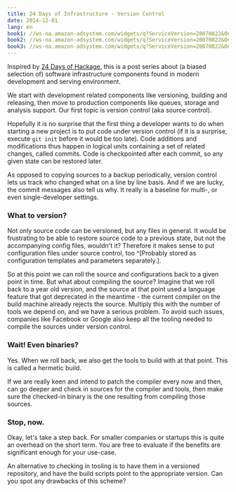 ```yaml
---
title: 24 Days of Infrastructure - Version Control
date: 2014-12-01
lang: en
book1: //ws-na.amazon-adsystem.com/widgets/q?ServiceVersion=20070822&OneJS=1&Operation=GetAdHtml&MarketPlace=US&source=ac&ref=qf_sp_asin_til&ad_type=product_link&tracking_id=robinp-20&marketplace=amazon&region=US&placement=1449316387&asins=1449316387&linkId=QSKEID3Y4OY3EGTY&show_border=false&link_opens_in_new_window=true
book2: //ws-na.amazon-adsystem.com/widgets/q?ServiceVersion=20070822&OneJS=1&Operation=GetAdHtml&MarketPlace=US&source=ac&ref=tf_til&ad_type=product_link&tracking_id=robinp-20&marketplace=amazon&region=US&placement=1934356727&asins=1934356727&linkId=I4JUM7IMPWRKHZRE&show_border=false&link_opens_in_new_window=true
book3: //ws-na.amazon-adsystem.com/widgets/q?ServiceVersion=20070822&OneJS=1&Operation=GetAdHtml&MarketPlace=US&source=ac&ref=tf_til&ad_type=product_link&tracking_id=robinp-20&marketplace=amazon&region=US&placement=B00K54OL8I&asins=B00K54OL8I&linkId=SPZEKQWK7JV77RZT&show_border=false&link_opens_in_new_window=true
---
```


Inspired by [24 Days of Hackage][1], this is a post series about (a biased selection of) software infrastructure components found in modern development and serving environment.

We start with development related components like versioning, building and releasing, then move to production components like queues, storage and analysis support.
Our first topic is version control (aka source control).

Hopefully it is no surprise that the first thing a developer wants to do when
starting a new project is to put code under version control
(if it is a surprise, execute `git init` before it would be too late).
Code additions and modifications thus happen in logical units containing
a set of related changes, called commits.
Code is checkpointed after each commit, so any given state can be restored later.

As opposed to copying sources to a backup periodically, version control lets
us track who changed what on a line by line basis. And if we are lucky, the
commit messages also tell us why. It really is a baseline for multi-, or even
single-developer settings.

### What to version?

Not only source code can be versioned, but any files in general.
It would be frustrating to be able to restore source code to a previous state, but not the accompanying config files, wouldn't it?
Therefore it makes sense to put configuration files under source control, too
^[Probably stored as configuration templates and parameters separately.].

So at this point we can roll the source and configurations back to a given point in time.
But what about compiling the source? Imagine that we roll back to a year old version, and the source at that point used a language feature that got deprecated in the meantime - the current compiler on the build machine already rejects the source.
Multiply this with the number of tools we depend on, and we have a serious problem.
To avoid such issues, companies like Facebook or Google also keep all the tooling needed to compile the sources under version control.

### Wait! Even binaries?

Yes. When we roll back, we also get the tools to build with at that point.
This is called a hermetic build.

If we are really keen and intend to patch the compiler every now and then, can go deeper and check in sources for the compiler and tools, then make sure the
checked-in binary is the one resulting from compiling those sources.

### Stop, now.

Okay, let's take a step back.
For smaller companies or startups this is quite an overhead on the short term.
You are free to evaluate if the benefits are significant enough for your use-case.

An alternative to checking in tooling is to have them in a versioned repository,
and have the build scripts point to the appropriate version.
Can you spot any drawbacks of this scheme?

  [1]: https://ocharles.org.uk/blog/
